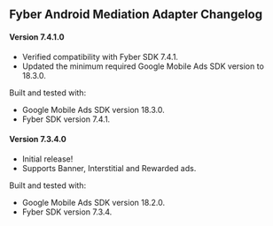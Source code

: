 ## Fyber Android Mediation Adapter Changelog

#### Version 7.4.1.0
- Verified compatibility with Fyber SDK 7.4.1.
- Updated the minimum required Google Mobile Ads SDK version to 18.3.0.

Built and tested with:
- Google Mobile Ads SDK version 18.3.0.
- Fyber SDK version 7.4.1.

#### Version 7.3.4.0
- Initial release!
- Supports Banner, Interstitial and Rewarded ads.

Built and tested with:
- Google Mobile Ads SDK version 18.2.0.
- Fyber SDK version 7.3.4.
